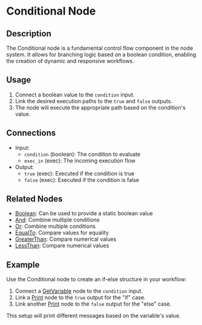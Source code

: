 # Conditional Node

## Description
The Conditional node is a fundamental control flow component in the node system. It allows for branching logic based on a boolean condition, enabling the creation of dynamic and responsive workflows.

## Usage
1. Connect a boolean value to the `condition` input.
2. Link the desired execution paths to the `true` and `false` outputs.
3. The node will execute the appropriate path based on the condition's value.

## Connections
- Input:
    - `condition` (boolean): The condition to evaluate
    - `exec_in` (exec): The incoming execution flow
- Output:
    - `true` (exec): Executed if the condition is true
    - `false` (exec): Executed if the condition is false

## Related Nodes
- [Boolean](boolean-node.md): Can be used to provide a static boolean value
- [And](and-node.md): Combine multiple conditions
- [Or](or-node.md): Combine multiple conditions
- [EqualTo](equal-to-node.md): Compare values for equality
- [GreaterThan](greater-than-node.md): Compare numerical values
- [LessThan](less-than-node.md): Compare numerical values

## Example
Use the Conditional node to create an if-else structure in your workflow:

1. Connect a [GetVariable](get-variable-node.md) node to the `condition` input.
2. Link a [Print](print-node.md) node to the `true` output for the "if" case.
3. Link another [Print](print-node.md) node to the `false` output for the "else" case.

This setup will print different messages based on the variable's value.